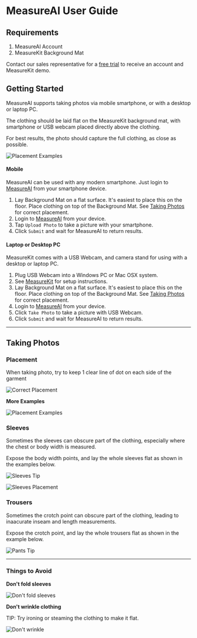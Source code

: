 # MeasureAI User Guide


## Requirements

1. MeasureAI Account
2. MeasureKit Background Mat

Contact our sales representative for a [free trial](https://measure.productai.com/trial) to receive an account and MeasureKit demo. 


## Getting Started

MeasureAI supports taking photos via mobile smartphone, or with a desktop or laptop PC. 

The clothing should be laid flat on the MeasureKit background mat, with smartphone or USB webcam placed directly above the clothing. 

For best results, the photo should capture the full clothing, as close as possible. 

![Placement Examples](images/measurekit/placement/placement_examples.png)


#### Mobile 

MeasureAI can be used with any modern smartphone. Just login to [MeasureAI](https://measure.productai.com/measure) from your smartphone device. 

1. Lay Background Mat on a flat surface. It's easiest to place this on the floor. Place clothing on top of the Background Mat. See [Taking Photos](#taking-photos) for correct placement.
2. Login to [MeasureAI](https://measure.productai.com/measure) from your device. 
3. Tap `Upload Photo` to take a picture with your smartphone. 
4. Click `Submit` and wait for MeasureAI to return results. 


#### Laptop or Desktop PC

MeasureKit comes with a USB Webcam, and camera stand for using with a desktop or laptop PC. 

1. Plug USB Webcam into a Windows PC or Mac OSX system. 
2. See [MeasureKit](measurekit.md) for setup instructions. 
3. Lay Background Mat on a flat surface. It's easiest to place this on the floor. Place clothing on top of the Background Mat. See [Taking Photos](#taking-photos) for correct placement.
6. Login to [MeasureAI](https://measure.productai.com/measure) from your device. 
7. Click `Take Photo` to take a picture with USB Webcam.
8. Click `Submit` and wait for MeasureAI to return results. 



---

## Taking Photos


### Placement

When taking photo, try to keep 1 clear line of dot on each side of the garment

![Correct Placement](images/measurekit/placement/placement_2.png)

**More Examples**

![Placement Examples](images/measurekit/placement/placement_examples.png)


### Sleeves

Sometimes the sleeves can obscure part of the clothing, especially where the chest or body width is measured. 

Expose the body width points, and lay the whole sleeves flat as shown in the examples below. 

![Sleeves Tip](images/measurekit/tips/tips_sleeve.jpg)

![Sleeves Placement](images/measurekit/tips/tips_top.jpg)

### Trousers

Sometimes the crotch point can obscure part of the clothing, leading to inaacurate inseam and length measurements. 

Expose the crotch point, and lay the whole trousers flat as shown in the example below. 

![Pants Tip](images/measurekit/tips/tips_pants.jpg)

---

### Things to Avoid

**Don't fold sleeves**

![Don't fold sleeves](images/measurekit/tips/tips_folded.jpg)

**Don't wrinkle clothing**

TIP: Try ironing or steaming the clothing to make it flat. 

![Don't wrinkle](images/measurekit/tips/tips_wrinkle.jpg)


